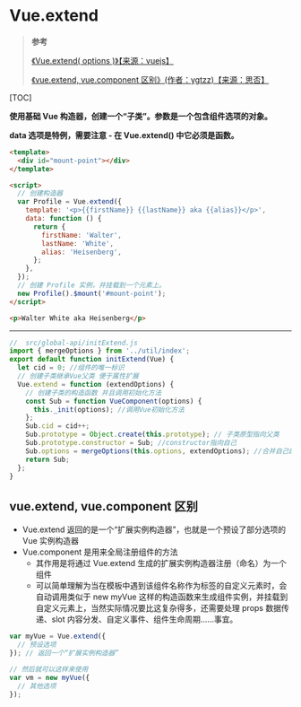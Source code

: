 <!--
 * @Author: yaohebin
 * @Date: 2021-09-07 10:01:08
 * @LastEditTime: 2022-07-21 11:14:25
 * @LastEditors: yaohebin
 * @Description: Vue.extend
-->
# Vue.extend

> **参考**
>
> [《Vue.extend( options )》【来源：vuejs】](https://cn.vuejs.org/v2/api/#Vue-extend)
>
> [《vue.extend, vue.component 区别》(作者：ygtzz)【来源：思否】](https://segmentfault.com/q/1010000007312426)

[TOC]

**使用基础 Vue 构造器，创建一个“子类”。参数是一个包含组件选项的对象。**

**data 选项是特例，需要注意 - 在 Vue.extend() 中它必须是函数。**

```html
<template>
  <div id="mount-point"></div>
</template>

<script>
  // 创建构造器
  var Profile = Vue.extend({
    template: '<p>{{firstName}} {{lastName}} aka {{alias}}</p>',
    data: function () {
      return {
        firstName: 'Walter',
        lastName: 'White',
        alias: 'Heisenberg',
      };
    },
  });
  // 创建 Profile 实例，并挂载到一个元素上。
  new Profile().$mount('#mount-point');
</script>
```

```html
<p>Walter White aka Heisenberg</p>
```

---

```js
//  src/global-api/initExtend.js
import { mergeOptions } from '../util/index';
export default function initExtend(Vue) {
  let cid = 0; //组件的唯一标识
  // 创建子类继承Vue父类 便于属性扩展
  Vue.extend = function (extendOptions) {
    // 创建子类的构造函数 并且调用初始化方法
    const Sub = function VueComponent(options) {
      this._init(options); //调用Vue初始化方法
    };
    Sub.cid = cid++;
    Sub.prototype = Object.create(this.prototype); // 子类原型指向父类
    Sub.prototype.constructor = Sub; //constructor指向自己
    Sub.options = mergeOptions(this.options, extendOptions); //合并自己的options和父类的options
    return Sub;
  };
}
```

## vue.extend, vue.component 区别

- Vue.extend 返回的是一个“扩展实例构造器”，也就是一个预设了部分选项的 Vue 实例构造器
- Vue.component 是用来全局注册组件的方法
  - 其作用是将通过 Vue.extend 生成的扩展实例构造器注册（命名）为一个组件
  - 可以简单理解为当在模板中遇到该组件名称作为标签的自定义元素时，会自动调用类似于 new myVue 这样的构造函数来生成组件实例，并挂载到自定义元素上，当然实际情况要比这复杂得多，还需要处理 props 数据传递、slot 内容分发、自定义事件、组件生命周期……事宜。

```js
var myVue = Vue.extend({
  // 预设选项
}); // 返回一个“扩展实例构造器”

// 然后就可以这样来使用
var vm = new myVue({
  // 其他选项
});
```
